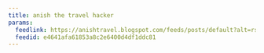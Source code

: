 ```yaml
---
title: anish the travel hacker
params:
  feedlink: https://anishtravel.blogspot.com/feeds/posts/default?alt=rss
  feedid: e4641afa61853a8c2e6400d4df1ddc81
---
```

